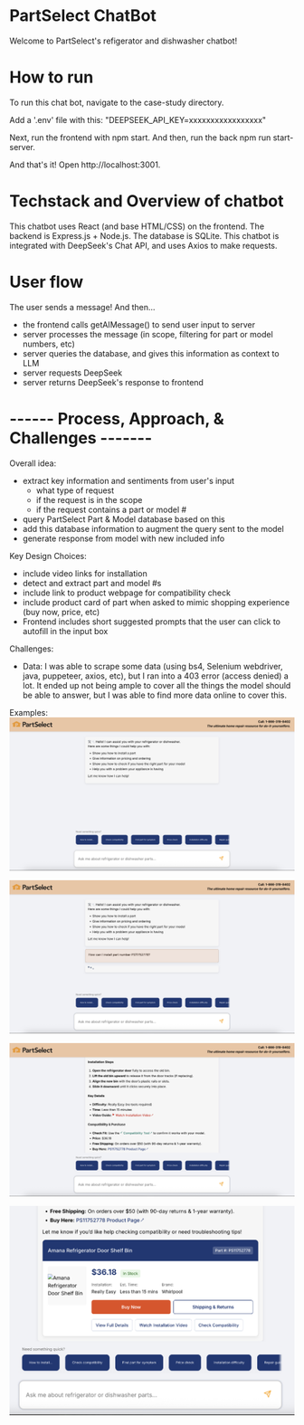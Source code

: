 # PartSelect ChatBot

Welcome to PartSelect's refigerator and dishwasher chatbot!

# How to run

To run this chat bot, navigate to the case-study directory.

Add a '.env' file with this:
"DEEPSEEK_API_KEY=xxxxxxxxxxxxxxxxx"

Next, run the frontend with npm start.
And then, run the back npm run start-server.

And that's it! Open http://localhost:3001.

# Techstack and Overview of chatbot
This chatbot uses React (and base HTML/CSS) on the frontend.  The backend is Express.js + Node.js. The database is SQLite.  This chatbot is integrated with DeepSeek's Chat API, and uses Axios to make requests.

# User flow
The user sends a message! And then...
 - the frontend calls getAIMessage() to send user input to server
 - server processes the message (in scope, filtering for part or model numbers, etc)
 - server queries the database, and gives this information as context to LLM
 - server requests DeepSeek
 - server returns DeepSeek's response to frontend

 # ------ Process, Approach, & Challenges -------
Overall idea:
- extract key information and sentiments from user's input
    - what type of request
    - if the request is in the scope
    - if the request contains a part or model #
- query PartSelect Part & Model database based on this
- add this database information to augment the query sent to the model
- generate response from model with new included info

Key Design Choices:
- include video links for installation
- detect and extract part and model #s
- include link to product webpage for compatibility check
- include product card of part when asked to mimic shopping experience (buy now, price, etc)
- Frontend includes short suggested prompts that the user can click to autofill in the input box

Challenges:
- Data: I was able to scrape some data (using bs4, Selenium webdriver, java, puppeteer, axios, etc), but I ran into a 403 error (access denied) a lot.  It ended up not being ample to cover all the things the model should be able to answer, but I was able to find more data online to cover this.

Examples:
![Screenshot of homepage](images/basepage.png)

![thinking animation](images/thinking.png)

![Full response](images/response.png)

![Product Card](images/product.png)



